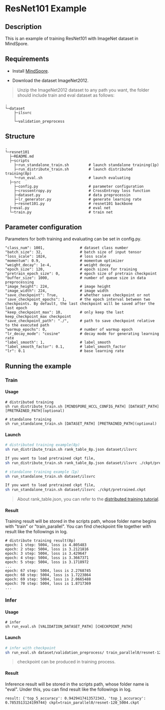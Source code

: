 # ResNet101 Example
 
## Description
 
This is an example of training ResNet101 with ImageNet dataset in MindSpore.

## Requirements

- Install [MindSpore](https://www.mindspore.cn/install/en).

- Download the dataset ImageNet2012.
 
> Unzip the ImageNet2012 dataset to any path you want, the folder should include train and eval dataset as follows:
 
```
.
└─dataset
    ├─ilsvrc
    │
    └─validation_preprocess
```

## Structure
 
```shell
.
└─resnet101      
  ├─README.md
  ├─scripts      
    ├─run_standalone_train.sh         # launch standalone training(1p)
    ├─run_distribute_train.sh         # launch distributed training(8p)
    └─run_eval.sh                     # launch evaluating
  ├─src
    ├─config.py                       # parameter configuration
    ├─crossentropy.py                 # CrossEntropy loss function
    ├─dataset.py                      # data preprocessin
    ├─lr_generator.py                 # generate learning rate
    ├─resnet101.py                    # resnet101 backbone
  ├─eval.py                           # eval net
  └─train.py                          # train net
```
 
## Parameter configuration
 
Parameters for both training and evaluating can be set in config.py.
 
```
"class_num": 1001,                # dataset class number
"batch_size": 32,                 # batch size of input tensor
"loss_scale": 1024,               # loss scale
"momentum": 0.9,                  # momentum optimizer
"weight_decay": 1e-4,             # weight decay
"epoch_size": 120,                # epoch sizes for training
"pretrain_epoch_size": 0,         # epoch size of pretrain checkpoint
"buffer_size": 1000,              # number of queue size in data preprocessing
"image_height": 224,              # image height
"image_width": 224,               # image width
"save_checkpoint": True,          # whether save checkpoint or not
"save_checkpoint_epochs": 1,      # the epoch interval between two checkpoints. By default, the last checkpoint will be saved after the last epoch
"keep_checkpoint_max": 10,        # only keep the last keep_checkpoint_max checkpoint
"save_checkpoint_path": "./",     # path to save checkpoint relative to the executed path
"warmup_epochs": 0,               # number of warmup epoch
"lr_decay_mode": "cosine"         # decay mode for generating learning rate
"label_smooth": 1,                # label_smooth
"label_smooth_factor": 0.1,       # label_smooth_factor
"lr": 0.1                         # base learning rate
```

## Running the example

### Train
 
#### Usage

```
# distributed training
sh run_distribute_train.sh [MINDSPORE_HCCL_CONFIG_PATH] [DATASET_PATH] [PRETRAINED_PATH](optional)
 
# standalone training
sh run_standalone_train.sh [DATASET_PATH] [PRETRAINED_PATH](optional)
```
 
#### Launch
 
```bash
# distributed training example(8p)
sh run_distribute_train.sh rank_table_8p.json dataset/ilsvrc

If you want to load pretrained ckpt file, 
sh run_distribute_train.sh rank_table_8p.json dataset/ilsvrc ./ckpt/pretrained.ckpt

# standalone training example（1p）
sh run_standalone_train.sh dataset/ilsvrc

If you want to load pretrained ckpt file,
sh run_standalone_train.sh dataset/ilsvrc ./ckpt/pretrained.ckpt
```
 
> About rank_table.json, you can refer to the [distributed training tutorial](https://www.mindspore.cn/tutorial/en/master/advanced_use/distributed_training.html).

#### Result
 
Training result will be stored in the scripts path, whose folder name begins with "train" or "train_parallel". You can find checkpoint file together with result like the followings in log.

 
```
# distribute training result(8p)
epoch: 1 step: 5004, loss is 4.805483
epoch: 2 step: 5004, loss is 3.2121816
epoch: 3 step: 5004, loss is 3.429647
epoch: 4 step: 5004, loss is 3.3667371
epoch: 5 step: 5004, loss is 3.1718972
...
epoch: 67 step: 5004, loss is 2.2768745
epoch: 68 step: 5004, loss is 1.7223864
epoch: 69 step: 5004, loss is 2.0665488
epoch: 70 step: 5004, loss is 1.8717369
...
```

### Infer
 
#### Usage
 
```
# infer
sh run_eval.sh [VALIDATION_DATASET_PATH] [CHECKPOINT_PATH]
```
 
#### Launch
 
```bash
# infer with checkpoint
sh run_eval.sh dataset/validation_preprocess/ train_parallel0/resnet-120_5004.ckpt

```
 
> checkpoint can be produced in training process.
 

#### Result
 
Inference result will be stored in the scripts path, whose folder name is "eval". Under this, you can find result like the followings in log.
 
```
result: {'top_5_accuracy': 0.9429417413572343, 'top_1_accuracy': 0.7853513124199744} ckpt=train_parallel0/resnet-120_5004.ckpt
```
